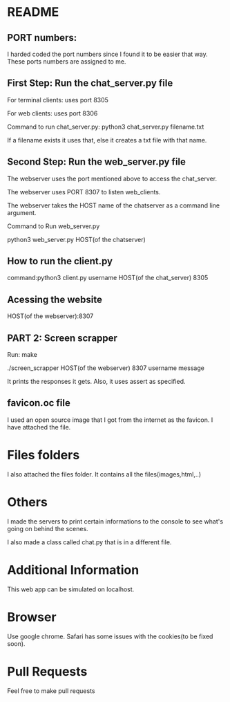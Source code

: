 # README


## PORT numbers:
I harded coded the port numbers since I found it to be easier that way. These ports numbers are assigned to me.

## First Step: Run the chat_server.py file
For terminal clients: uses port 8305

For web clients: uses port 8306 

Command to run chat_server.py: python3 chat_server.py filename.txt

If a filename exists it uses that, else it creates a txt file with that name.


## Second Step: Run the web_server.py file

The webserver uses the port mentioned above to access the chat_server.

The webserver uses PORT 8307 to listen web_clients. 

The webserver takes the HOST name of the chatserver as a command line argument.

Command to Run web_server.py

python3 web_server.py HOST(of the chatserver)

## How to run the client.py
command:python3 client.py username HOST(of the chat_server) 8305 

## Acessing the website

HOST(of the webserver):8307

## PART 2: Screen scrapper
Run: make

./screen_scrapper HOST(of the webserver) 8307 username message 

It prints the responses it gets. Also, it uses assert as specified. 

## favicon.oc file
I used an open source image that I got from the internet as the favicon. I have attached the file.

# Files folders

I also attached the files folder. It contains all the files(images,html,..)


# Others
I made the servers to print certain informations to the console to see what's going on behind the scenes.

I also made a class called chat.py that is in a different file.

# Additional Information
This web app can be simulated on localhost.

# Browser
Use google chrome. Safari has some issues with the cookies(to be fixed soon). 

# Pull Requests
Feel free to make pull requests

